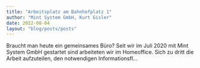 ```yaml
---
title: "Arbeitsplatz am Bahnhofplatz 1"
author: "Mint System GmbH, Kurt Gisler"
date: 2022-08-04
layout: "blog/posts/posts"
---
```


Braucht man heute ein gemeinsames Büro?     Seit wir im Juli 2020 mit Mint System GmbH gestartet sind arbeiteten wir im Homeoffice. Sich zu dritt die Arbeit aufzuteilen, den notwendigen Informationsfl...


